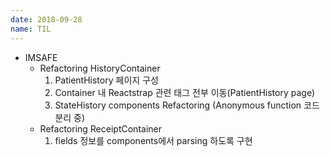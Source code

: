 ```yaml
---
date: 2018-09-28
name: TIL
---
```


* IMSAFE
  * Refactoring HistoryContainer
    1. PatientHistory 페이지 구성
    2. Container 내 Reactstrap 관련 태그 전부 이동(PatientHistory page)
    3. StateHistory components Refactoring (Anonymous function 코드 분리 중)
  * Refactoring ReceiptContainer
    1. fields 정보를 components에서 parsing 하도록 구현
    